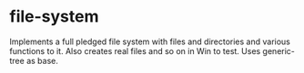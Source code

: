 # file-system
Implements a full pledged file system with files and directories and various functions to it. Also creates real files and so on in Win to test. Uses generic-tree as base.
